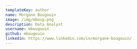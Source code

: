 ```yaml
---
templateKey: author
name: Morgane Bougouin
image: /img/mboug.png
description: Data Analyst
username: mbougouin
github: mbougouin
linkedin: https://www.linkedin.com/in/morgane-bougouin/
---
```

